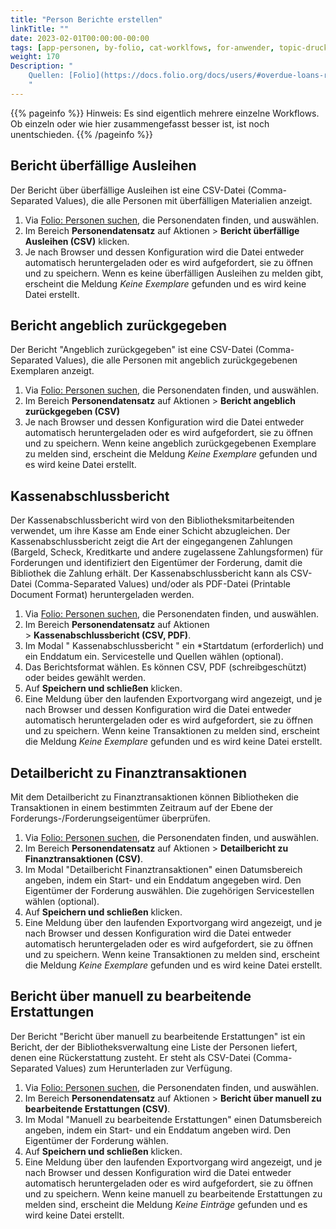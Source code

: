 ```yaml
---
title: "Person Berichte erstellen"
linkTitle: ""
date: 2023-02-01T00:00:00-00:00
tags: [app-personen, by-folio, cat-worklfows, for-anwender, topic-drucken, meta-Workflow-Sammlung]
weight: 170
Description: "
    Quellen: [Folio](https://docs.folio.org/docs/users/#overdue-loans-report) & [GBV](https://info.gbv.de/display/FOLIOGBVEXTERN/Folio:+Person+Berichte+erstellen)
    "
---
```


{{% pageinfo %}}
Hinweis: Es sind eigentlich mehrere einzelne Workflows. Ob einzeln oder wie hier zusammengefasst besser ist, ist noch unentschieden.
{{% /pageinfo %}}

## Bericht überfällige Ausleihen

Der Bericht über überfällige Ausleihen ist eine CSV-Datei (Comma-Separated Values), die alle Personen mit überfälligen Materialien anzeigt.

1.  Via [Folio: Personen suchen](https://info.gbv.de/display/FOLIOGBVEXTERN/Folio%3A+Personen+suchen), die Personendaten finden, und auswählen.
2.  Im Bereich **Personendatensatz** auf Aktionen > **Bericht überfällige Ausleihen (CSV)** klicken.
3.  Je nach Browser und dessen Konfiguration wird die Datei entweder automatisch heruntergeladen oder es wird aufgefordert, sie zu öffnen und zu speichern. Wenn es keine überfälligen Ausleihen zu melden gibt, erscheint die Meldung _Keine Exemplare_ gefunden und es wird keine Datei erstellt.

## Bericht angeblich zurückgegeben

Der Bericht "Angeblich zurückgegeben" ist eine CSV-Datei (Comma-Separated Values), die alle Personen mit angeblich zurückgegebenen Exemplaren anzeigt.

1.  Via [Folio: Personen suchen](https://info.gbv.de/display/FOLIOGBVEXTERN/Folio%3A+Personen+suchen), die Personendaten finden, und auswählen.
2.  Im Bereich **Personendatensatz** auf Aktionen > **Bericht angeblich zurückgegeben (CSV)**
3.  Je nach Browser und dessen Konfiguration wird die Datei entweder automatisch heruntergeladen oder es wird aufgefordert, sie zu öffnen und zu speichern. Wenn keine angeblich zurückgegebenen Exemplare zu melden sind, erscheint die Meldung _Keine Exemplare_ gefunden und es wird keine Datei erstellt.

## Kassenabschlussbericht

Der Kassenabschlussbericht wird von den Bibliotheksmitarbeitenden verwendet, um ihre Kasse am Ende einer Schicht abzugleichen. Der Kassenabschlussbericht zeigt die Art der eingegangenen Zahlungen (Bargeld, Scheck, Kreditkarte und andere zugelassene Zahlungsformen) für Forderungen und identifiziert den Eigentümer der Forderung, damit die Bibliothek die Zahlung erhält. Der Kassenabschlussbericht kann als CSV-Datei (Comma-Separated Values) und/oder als PDF-Datei (Printable Document Format) heruntergeladen werden.

1.  Via [Folio: Personen suchen](https://info.gbv.de/display/FOLIOGBVEXTERN/Folio%3A+Personen+suchen), die Personendaten finden, und auswählen.
2.  Im Bereich **Personendatensatz** auf Aktionen > **Kassenabschlussbericht (CSV, PDF)**.
3.  Im Modal " Kassenabschlussbericht " ein \*Startdatum (erforderlich) und ein Enddatum ein. Servicestelle und Quellen wählen (optional).
4.  Das Berichtsformat wählen. Es können CSV, PDF (schreibgeschützt) oder beides gewählt werden.
5.  Auf **Speichern und schließen** klicken.
6.  Eine Meldung über den laufenden Exportvorgang wird angezeigt, und je nach Browser und dessen Konfiguration wird die Datei entweder automatisch heruntergeladen oder es wird aufgefordert, sie zu öffnen und zu speichern. Wenn keine Transaktionen zu melden sind, erscheint die Meldung _Keine Exemplare_ gefunden und es wird keine Datei erstellt.

## Detailbericht zu Finanztransaktionen

Mit dem Detailbericht zu Finanztransaktionen können Bibliotheken die Transaktionen in einem bestimmten Zeitraum auf der Ebene der Forderungs-/Forderungseigentümer überprüfen.

1.  Via [Folio: Personen suchen](https://info.gbv.de/display/FOLIOGBVEXTERN/Folio%3A+Personen+suchen), die Personendaten finden, und auswählen.
2.  Im Bereich **Personendatensatz** auf Aktionen > **Detailbericht zu Finanztransaktionen (CSV)**.
3.  Im Modal "Detailbericht Finanztransaktionen" einen Datumsbereich angeben, indem ein Start- und ein Enddatum angegeben wird. Den Eigentümer der Forderung auswählen. Die zugehörigen Servicestellen wählen (optional).
4.  Auf **Speichern und schließen** klicken.
5.  Eine Meldung über den laufenden Exportvorgang wird angezeigt, und je nach Browser und dessen Konfiguration wird die Datei entweder automatisch heruntergeladen oder es wird aufgefordert, sie zu öffnen und zu speichern. Wenn keine Transaktionen zu melden sind, erscheint die Meldung _Keine Exemplare_ gefunden und es wird keine Datei erstellt.

## Bericht über manuell zu bearbeitende Erstattungen

Der Bericht "Bericht über manuell zu bearbeitende Erstattungen" ist ein Bericht, der der Bibliotheksverwaltung eine Liste der Personen liefert, denen eine Rückerstattung zusteht. Er steht als CSV-Datei (Comma-Separated Values) zum Herunterladen zur Verfügung.

1.  Via [Folio: Personen suchen](https://info.gbv.de/display/FOLIOGBVEXTERN/Folio%3A+Personen+suchen), die Personendaten finden, und auswählen.
2.  Im Bereich **Personendatensatz** auf Aktionen > **Bericht über manuell zu bearbeitende Erstattungen (CSV)**.
3.  Im Modal "Manuell zu bearbeitende Erstattungen" einen Datumsbereich angeben, indem ein Start- und ein Enddatum angeben wird. Den Eigentümer der Forderung wählen.
4.  Auf **Speichern und schließen** klicken.
5.  Eine Meldung über den laufenden Exportvorgang wird angezeigt, und je nach Browser und dessen Konfiguration wird die Datei entweder automatisch heruntergeladen oder es wird aufgefordert, sie zu öffnen und zu speichern. Wenn keine manuell zu bearbeitende Erstattungen zu melden sind, erscheint die Meldung _Keine Einträge_ gefunden und es wird keine Datei erstellt.

